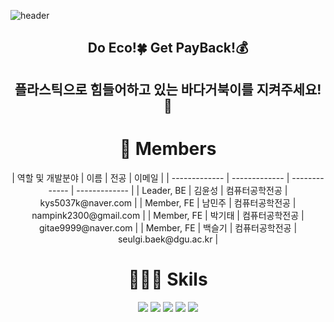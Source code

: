 ![header](https://capsule-render.vercel.app/api?type=waving&color=8FD36F&height=300&section=header&text=Eco$Back&fontSize=90&fontColor=white)

<div align=center>
    <h2>Do Eco!🍀 Get PayBack!💰</h2>
    <h2>플라스틱으로 힘들어하고 있는 바다거북이를 지켜주세요!🐢</h2>
    <h1>👋 Members</h1>
    | 역할 및 개발분야  | 이름 | 전공  | 이메일 |
    | ------------- | ------------- | ------------- | ------------- |
    | Leader, BE  | 김윤성  | 컴퓨터공학전공  | kys5037k@naver.com  |
    | Member, FE  | 남민주  | 컴퓨터공학전공  | nampink2300@gmail.com  |
    | Member, FE  | 박기태  | 컴퓨터공학전공  | gitae9999@naver.com  |
    | Member, FE  | 백슬기  | 컴퓨터공학전공  | seulgi.baek@dgu.ac.kr  |
    <h1>🧑🏻‍💻 Skils</h1>
     <img src="https://img.shields.io/badge/Python-3776AB?style=for-the-badge&logo=Python&logoColor=white">
     <img src="https://img.shields.io/badge/Django-092E20?style=for-the-badge&logo=Django&logoColor=white">
     <img src="https://img.shields.io/badge/JavaScript-F7DF1E?style=for-the-badge&logo=JavaScript&logoColor=white">
     <img src="https://img.shields.io/badge/CSS-1572B6?style=for-the-badge&logo=CSS&logoColor=white">
     <img src="https://img.shields.io/badge/OpenCV-5C3EE8?style=for-the-badge&logo=OpenCV&logoColor=white">
</div>